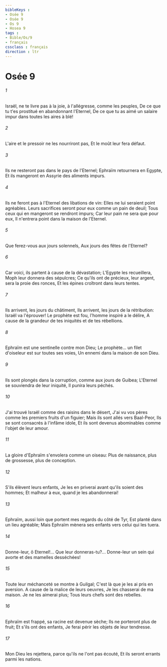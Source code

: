 ```yaml
---
bibleKeys : 
- Osée 9
- Osée 9
- Os 9
- Hosea 9
tags : 
- Bible/Os/9
- français
cssclass : français
direction : ltr
---
```


# Osée 9

###### 1
Israël, ne te livre pas à la joie, à l'allégresse, comme les peuples, De ce que tu t'es prostitué en abandonnant l'Eternel, De ce que tu as aimé un salaire impur dans toutes les aires à blé!
###### 2
L'aire et le pressoir ne les nourriront pas, Et le moût leur fera défaut.
###### 3
Ils ne resteront pas dans le pays de l'Eternel; Ephraïm retournera en Egypte, Et ils mangeront en Assyrie des aliments impurs.
###### 4
Ils ne feront pas à l'Eternel des libations de vin: Elles ne lui seraient point agréables. Leurs sacrifices seront pour eux comme un pain de deuil; Tous ceux qui en mangeront se rendront impurs; Car leur pain ne sera que pour eux, Il n'entrera point dans la maison de l'Eternel.
###### 5
Que ferez-vous aux jours solennels, Aux jours des fêtes de l'Eternel?
###### 6
Car voici, ils partent à cause de la dévastation; L'Egypte les recueillera, Moph leur donnera des sépulcres; Ce qu'ils ont de précieux, leur argent, sera la proie des ronces, Et les épines croîtront dans leurs tentes.
###### 7
Ils arrivent, les jours du châtiment, Ils arrivent, les jours de la rétribution: Israël va l'éprouver! Le prophète est fou, l'homme inspiré a le délire, A cause de la grandeur de tes iniquités et de tes rébellions.
###### 8
Ephraïm est une sentinelle contre mon Dieu; Le prophète... un filet d'oiseleur est sur toutes ses voies, Un ennemi dans la maison de son Dieu.
###### 9
Ils sont plongés dans la corruption, comme aux jours de Guibea; L'Eternel se souviendra de leur iniquité, Il punira leurs péchés.
###### 10
J'ai trouvé Israël comme des raisins dans le désert, J'ai vu vos pères comme les premiers fruits d'un figuier; Mais ils sont allés vers Baal-Peor, Ils se sont consacrés à l'infâme idole, Et ils sont devenus abominables comme l'objet de leur amour.
###### 11
La gloire d'Ephraïm s'envolera comme un oiseau: Plus de naissance, plus de grossesse, plus de conception.
###### 12
S'ils élèvent leurs enfants, Je les en priverai avant qu'ils soient des hommes; Et malheur à eux, quand je les abandonnerai!
###### 13
Ephraïm, aussi loin que portent mes regards du côté de Tyr, Est planté dans un lieu agréable; Mais Ephraïm mènera ses enfants vers celui qui les tuera.
###### 14
Donne-leur, ô Eternel!... Que leur donneras-tu?... Donne-leur un sein qui avorte et des mamelles desséchées!
###### 15
Toute leur méchanceté se montre à Guilgal; C'est là que je les ai pris en aversion. A cause de la malice de leurs oeuvres, Je les chasserai de ma maison. Je ne les aimerai plus; Tous leurs chefs sont des rebelles.
###### 16
Ephraïm est frappé, sa racine est devenue sèche; Ils ne porteront plus de fruit; Et s'ils ont des enfants, Je ferai périr les objets de leur tendresse.
###### 17
Mon Dieu les rejettera, parce qu'ils ne l'ont pas écouté, Et ils seront errants parmi les nations.
